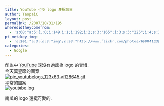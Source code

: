 ```yaml
---
title: YouTube 也換 logo 慶祝節日
author: TaopaiC
layout: post
permalink: /2007/10/31/195
wheredidtheycomefrom:
  - 's:68:"a:5:{i:0;i:149;i:1;i:192;i:2;s:3:"165";i:3;s:3:"225";i:4;s:3:"193";}";'
pt_metakey_img:
  - 's:201:"a:3:{s:3:"img";s:53:"http://www.flickr.com/photos/69004123@N00/1805287841/";s:3:"alt";s:35:"pic_youtubelogo_123x63-vfl28645.gif";s:3:"url";s:53:"http://www.flickr.com/photos/69004123@N00/1805287841/";}";'
categories:
  - Google
---
```

<p>印象中 <a href="http://youtube.com">YouTube</a> 還沒有過節換 logo 的習慣.<br />
今天萬聖節的圖案 <a href="http://www.flickr.com/photos/69004123@N00/1805287841/" title="pic_youtubelogo_123x63-vfl28645.gif"><br />
<img src="http://static.flickr.com/2204/1805287841_c7bba65a32_m.jpg" alt="pic_youtubelogo_123x63-vfl28645.gif" /></a><br />
平常的圖案 <a href="http://www.flickr.com/photos/69004123@N00/1805997318/" title="youtube log"><br />
<img src="http://static.flickr.com/2174/1805997318_c60d5a1d08_m.jpg" alt="youtube log" /><br />
</a></p>
<p>南瓜的 logo 還挺可愛的.</p>
